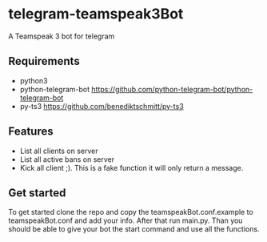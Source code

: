 # telegram-teamspeak3Bot
A Teamspeak 3 bot for telegram

## Requirements
- python3
- python-telegram-bot https://github.com/python-telegram-bot/python-telegram-bot
- py-ts3 https://github.com/benediktschmitt/py-ts3

## Features
- List all clients on server
- List all active bans on server
- Kick all client ;). This is a fake function it will only return a message.

## Get started
To get started clone the repo and copy the teamspeakBot.conf.example to teamspeakBot.conf and add your info.
After that run main.py. Than you should be able to give your bot the start command and use all the functions.
